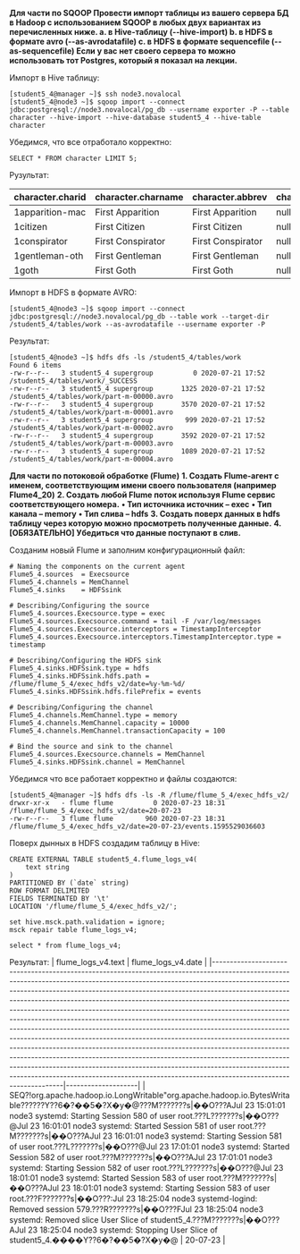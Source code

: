 **Для части по SQOOP
Провести импорт таблицы из вашего сервера БД в Hadoop с использованием SQOOP в любых двух вариантах из перечисленных ниже.
a. в Hive-таблицу (--hive-import)
b. в HDFS в формате avro (--as-avrodatafile)
c. в HDFS в формате sequencefile (--as-sequencefile)
Если у вас нет своего сервера то можно использовать тот Postgres, который я показал на лекции.**

Импорт в Hive таблицу:

```
[student5_4@manager ~]$ ssh node3.novalocal
[student5_4@node3 ~]$ sqoop import --connect jdbc:postgresql://node3.novalocal/pg_db --username exporter -P --table character --hive-import --hive-database student5_4 --hive-table character
```
Убедимся, что все отработало корректно:

```
SELECT * FROM character LIMIT 5;
```

Рузультат: 

| character.charid | character.charname | character.abbrev  | character.description | character.speechcount |
|------------------|--------------------|-------------------|-----------------------|-----------------------|
| 1apparition-mac  | First Apparition   | First Apparition  | null                  | 1                     |
| 1citizen         | First Citizen      | First Citizen     | null                  | 3                     |
| 1conspirator     | First Conspirator  | First Conspirator | null                  | 3                     |
| 1gentleman-oth   | First Gentleman    | First Gentleman   | null                  | 1                     |
| 1goth            | First Goth         | First Goth        | null                  | 4                     |

Импорт в HDFS в формате AVRO:

```
[student5_4@node3 ~]$ sqoop import --connect jdbc:postgresql://node3.novalocal/pg_db --table work --target-dir /student5_4/tables/work --as-avrodatafile --username exporter -P
```

Результат:

```
[student5_4@node3 ~]$ hdfs dfs -ls /student5_4/tables/work
Found 6 items
-rw-r--r--   3 student5_4 supergroup          0 2020-07-21 17:52 /student5_4/tables/work/_SUCCESS
-rw-r--r--   3 student5_4 supergroup       1325 2020-07-21 17:52 /student5_4/tables/work/part-m-00000.avro
-rw-r--r--   3 student5_4 supergroup       3570 2020-07-21 17:52 /student5_4/tables/work/part-m-00001.avro
-rw-r--r--   3 student5_4 supergroup        999 2020-07-21 17:52 /student5_4/tables/work/part-m-00002.avro
-rw-r--r--   3 student5_4 supergroup       3592 2020-07-21 17:52 /student5_4/tables/work/part-m-00003.avro
-rw-r--r--   3 student5_4 supergroup       1089 2020-07-21 17:52 /student5_4/tables/work/part-m-00004.avro
```

**Для части по потоковой обработке (Flume)**
**1. Создать Flume-агент с именем, соответствующим имени своего пользователя (например Flume4_20)**
**2. Создать любой Flume поток используя Flume сервис соответствующего номера.**
**• Тип источника источник – exeс**
**• Тип канала – memory**
**• Тип слива – hdfs**
**3. Создать поверх данных в hdfs таблицу через которую можно просмотреть полученные данные.**
**4. [ОБЯЗАТЕЛЬНО] Убедиться что данные поступают в слив.**

Созданим новый Flume и заполним конфигурационный файл:
```
# Naming the components on the current agent
Flume5_4.sources  = Execsource
Flume5_4.channels = MemChannel
Flume5_4.sinks    = HDFSsink

# Describing/Configuring the source
Flume5_4.sources.Execsource.type = exec
Flume5_4.sources.Execsource.command = tail -F /var/log/messages
Flume5_4.sources.Execsource.interceptors = TimestampInterceptor
Flume5_4.sources.Execsource.interceptors.TimestampInterceptor.type = timestamp

# Describing/Configuring the HDFS sink
Flume5_4.sinks.HDFSsink.type = hdfs
Flume5_4.sinks.HDFSsink.hdfs.path = /flume/flume_5_4/exec_hdfs_v2/date=%y-%m-%d/
Flume5_4.sinks.HDFSsink.hdfs.filePrefix = events

# Describing/Configuring the channel
Flume5_4.channels.MemChannel.type = memory
Flume5_4.channels.MemChannel.capacity = 10000
Flume5_4.channels.MemChannel.transactionCapacity = 100

# Bind the source and sink to the channel
Flume5_4.sources.Execsource.channels = MemChannel
Flume5_4.sinks.HDFSsink.channel = MemChannel
```
Убедимся что все работает корректно и файлы создаются:
```
[student5_4@manager ~]$ hdfs dfs -ls -R /flume/flume_5_4/exec_hdfs_v2/
drwxr-xr-x   - flume flume          0 2020-07-23 18:31 /flume/flume_5_4/exec_hdfs_v2/date=20-07-23
-rw-r--r--   3 flume flume        960 2020-07-23 18:31 /flume/flume_5_4/exec_hdfs_v2/date=20-07-23/events.1595529036603
```

Поверх дынных в HDFS создадим таблицу в Hive:
```
CREATE EXTERNAL TABLE student5_4.flume_logs_v4(
    text string
)
PARTITIONED BY (`date` string)
ROW FORMAT DELIMITED
FIELDS TERMINATED BY '\t'
LOCATION '/flume/flume_5_4/exec_hdfs_v2/';

set hive.msck.path.validation = ignore;
msck repair table flume_logs_v4;

select * from flume_logs_v4;
```
Результат:
| flume_logs_v4.text                                                                                                                                                                                                                                                                                                                                                                                                                                                                                                                                                                                                                                                                                                                                                                                                                                                                                                                                                                                         | flume_logs_v4.date |
|------------------------------------------------------------------------------------------------------------------------------------------------------------------------------------------------------------------------------------------------------------------------------------------------------------------------------------------------------------------------------------------------------------------------------------------------------------------------------------------------------------------------------------------------------------------------------------------------------------------------------------------------------------------------------------------------------------------------------------------------------------------------------------------------------------------------------------------------------------------------------------------------------------------------------------------------------------------------------------------------------------|--------------------|
| SEQ?!org.apache.hadoop.io.LongWritable"org.apache.hadoop.io.BytesWritable??????Y??6�?��5�?X�y�@???M???????s\|��O???AJul 23 15:01:01 node3 systemd: Starting Session 580 of user root.???L???????s\|��O???@Jul 23 16:01:01 node3 systemd: Started Session 581 of user root.???M???????s\|��O???AJul 23 16:01:01 node3 systemd: Starting Session 581 of user root.???L???????s\|��O???@Jul 23 17:01:01 node3 systemd: Started Session 582 of user root.???M???????s\|��O???AJul 23 17:01:01 node3 systemd: Starting Session 582 of user root.???L???????s\|��O???@Jul 23 18:01:01 node3 systemd: Started Session 583 of user root.???M???????s\|��O???AJul 23 18:01:01 node3 systemd: Starting Session 583 of user root.???F???????s\|��O???:Jul 23 18:25:04 node3 systemd-logind: Removed session 579.???R???????s\|��O???FJul 23 18:25:04 node3 systemd: Removed slice User Slice of student5_4.???M???????s\|��O???AJul 23 18:25:04 node3 systemd: Stopping User Slice of student5_4.����Y??6�?��5�?X�y�@ | 20-07-23           |

